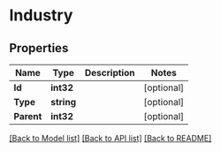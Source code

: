 # Industry

## Properties

Name | Type | Description | Notes
------------ | ------------- | ------------- | -------------
**Id** | **int32** |  | [optional] 
**Type** | **string** |  | [optional] 
**Parent** | **int32** |  | [optional] 

[[Back to Model list]](../README.md#documentation-for-models) [[Back to API list]](../README.md#documentation-for-api-endpoints) [[Back to README]](../README.md)


